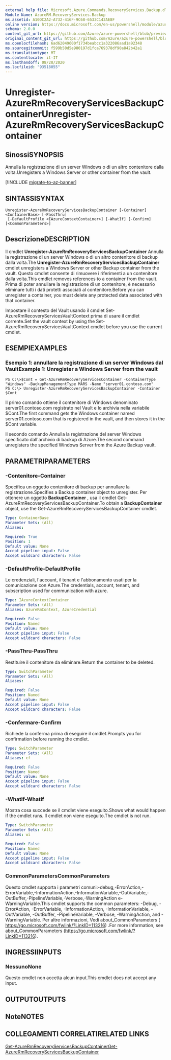 ```yaml
---
external help file: Microsoft.Azure.Commands.RecoveryServices.Backup.dll-Help.xml
Module Name: AzureRM.RecoveryServices.Backup
ms.assetid: A10DC2A2-A732-416F-9C68-6533C143AE8F
online version: https://docs.microsoft.com/en-us/powershell/module/azurerm.recoveryservices.backup/unregister-azurermrecoveryservicesbackupcontainer
schema: 2.0.0
content_git_url: https://github.com/Azure/azure-powershell/blob/preview/src/ResourceManager/RecoveryServices.Backup/Commands.RecoveryServices.Backup/help/Unregister-AzureRmRecoveryServicesBackupContainer.md
original_content_git_url: https://github.com/Azure/azure-powershell/blob/preview/src/ResourceManager/RecoveryServices.Backup/Commands.RecoveryServices.Backup/help/Unregister-AzureRmRecoveryServicesBackupContainer.md
ms.openlocfilehash: 6ad62049600f1734beabcc1a322086aad1a92348
ms.sourcegitcommit: f599b50d5e980197d1fca769378df90a842b42a1
ms.translationtype: MT
ms.contentlocale: it-IT
ms.lasthandoff: 08/20/2020
ms.locfileid: "93518055"
---
```

# <span data-ttu-id="6a2c0-101">Unregister-AzureRmRecoveryServicesBackupContainer</span><span class="sxs-lookup"><span data-stu-id="6a2c0-101">Unregister-AzureRmRecoveryServicesBackupContainer</span></span>

## <span data-ttu-id="6a2c0-102">Sinossi</span><span class="sxs-lookup"><span data-stu-id="6a2c0-102">SYNOPSIS</span></span>
<span data-ttu-id="6a2c0-103">Annulla la registrazione di un server Windows o di un altro contenitore dalla volta.</span><span class="sxs-lookup"><span data-stu-id="6a2c0-103">Unregisters a Windows Server or other container from the vault.</span></span>

[!INCLUDE [migrate-to-az-banner](../../includes/migrate-to-az-banner.md)]

## <span data-ttu-id="6a2c0-104">SINTASSI</span><span class="sxs-lookup"><span data-stu-id="6a2c0-104">SYNTAX</span></span>

```
Unregister-AzureRmRecoveryServicesBackupContainer [-Container] <ContainerBase> [-PassThru]
 [-DefaultProfile <IAzureContextContainer>] [-WhatIf] [-Confirm] [<CommonParameters>]
```

## <span data-ttu-id="6a2c0-105">Descrizione</span><span class="sxs-lookup"><span data-stu-id="6a2c0-105">DESCRIPTION</span></span>
<span data-ttu-id="6a2c0-106">Il cmdlet **Unregister-AzureRmRecoveryServicesBackupContainer** Annulla la registrazione di un server Windows o di un altro contenitore di backup dalla volta.</span><span class="sxs-lookup"><span data-stu-id="6a2c0-106">The **Unregister-AzureRmRecoveryServicesBackupContainer** cmdlet unregisters a Windows Server or other Backup container from the vault.</span></span>
<span data-ttu-id="6a2c0-107">Questo cmdlet consente di rimuovere i riferimenti a un contenitore dalla volta.</span><span class="sxs-lookup"><span data-stu-id="6a2c0-107">This cmdlet removes references to a container from the vault.</span></span>
<span data-ttu-id="6a2c0-108">Prima di poter annullare la registrazione di un contenitore, è necessario eliminare tutti i dati protetti associati al contenitore.</span><span class="sxs-lookup"><span data-stu-id="6a2c0-108">Before you can unregister a container, you must delete any protected data associated with that container.</span></span>

<span data-ttu-id="6a2c0-109">Impostare il contesto del Vault usando il cmdlet Set-AzureRmRecoveryServicesVaultContext prima di usare il cmdlet corrente.</span><span class="sxs-lookup"><span data-stu-id="6a2c0-109">Set the vault context by using the Set-AzureRmRecoveryServicesVaultContext cmdlet before you use the current cmdlet.</span></span>

## <span data-ttu-id="6a2c0-110">ESEMPI</span><span class="sxs-lookup"><span data-stu-id="6a2c0-110">EXAMPLES</span></span>

### <span data-ttu-id="6a2c0-111">Esempio 1: annullare la registrazione di un server Windows dal Vault</span><span class="sxs-lookup"><span data-stu-id="6a2c0-111">Example 1: Unregister a Windows Server from the vault</span></span>
```
PS C:\>$Cont = Get-AzureRmRecoveryServicesContainer -ContainerType "Windows" -BackupManagementType MARS -Name "server01.contoso.com"
PS C:\> Unregister-AzureRmRecoveryServicesBackupContainer -Container $Cont
```

<span data-ttu-id="6a2c0-112">Il primo comando ottiene il contenitore di Windows denominato server01.contoso.com registrato nel Vault e lo archivia nella variabile $Cont.</span><span class="sxs-lookup"><span data-stu-id="6a2c0-112">The first command gets the Windows container named server01.contoso.com that is registered in the vault, and then stores it in the $Cont variable.</span></span>

<span data-ttu-id="6a2c0-113">Il secondo comando Annulla la registrazione del server Windows specificato dall'archivio di backup di Azure.</span><span class="sxs-lookup"><span data-stu-id="6a2c0-113">The second command unregisters the specified Windows Server from the Azure Backup vault.</span></span>

## <span data-ttu-id="6a2c0-114">PARAMETRI</span><span class="sxs-lookup"><span data-stu-id="6a2c0-114">PARAMETERS</span></span>

### <span data-ttu-id="6a2c0-115">-Contenitore</span><span class="sxs-lookup"><span data-stu-id="6a2c0-115">-Container</span></span>
<span data-ttu-id="6a2c0-116">Specifica un oggetto contenitore di backup per annullare la registrazione.</span><span class="sxs-lookup"><span data-stu-id="6a2c0-116">Specifies a Backup container object to unregister.</span></span>
<span data-ttu-id="6a2c0-117">Per ottenere un oggetto **BackupContainer** , usa il cmdlet Get-AzureRmRecoveryServicesBackupContainer.</span><span class="sxs-lookup"><span data-stu-id="6a2c0-117">To obtain a **BackupContainer** object, use the Get-AzureRmRecoveryServicesBackupContainer cmdlet.</span></span>

```yaml
Type: ContainerBase
Parameter Sets: (All)
Aliases: 

Required: True
Position: 1
Default value: None
Accept pipeline input: False
Accept wildcard characters: False
```

### <span data-ttu-id="6a2c0-118">-DefaultProfile</span><span class="sxs-lookup"><span data-stu-id="6a2c0-118">-DefaultProfile</span></span>
<span data-ttu-id="6a2c0-119">Le credenziali, l'account, il tenant e l'abbonamento usati per la comunicazione con Azure.</span><span class="sxs-lookup"><span data-stu-id="6a2c0-119">The credentials, account, tenant, and subscription used for communication with azure.</span></span>

```yaml
Type: IAzureContextContainer
Parameter Sets: (All)
Aliases: AzureRmContext, AzureCredential

Required: False
Position: Named
Default value: None
Accept pipeline input: False
Accept wildcard characters: False
```

### <span data-ttu-id="6a2c0-120">-PassThru</span><span class="sxs-lookup"><span data-stu-id="6a2c0-120">-PassThru</span></span>
<span data-ttu-id="6a2c0-121">Restituire il contenitore da eliminare.</span><span class="sxs-lookup"><span data-stu-id="6a2c0-121">Return the container to be deleted.</span></span>

```yaml
Type: SwitchParameter
Parameter Sets: (All)
Aliases: 

Required: False
Position: Named
Default value: None
Accept pipeline input: False
Accept wildcard characters: False
```

### <span data-ttu-id="6a2c0-122">-Confermare</span><span class="sxs-lookup"><span data-stu-id="6a2c0-122">-Confirm</span></span>
<span data-ttu-id="6a2c0-123">Richiede la conferma prima di eseguire il cmdlet.</span><span class="sxs-lookup"><span data-stu-id="6a2c0-123">Prompts you for confirmation before running the cmdlet.</span></span>

```yaml
Type: SwitchParameter
Parameter Sets: (All)
Aliases: cf

Required: False
Position: Named
Default value: None
Accept pipeline input: False
Accept wildcard characters: False
```

### <span data-ttu-id="6a2c0-124">-WhatIf</span><span class="sxs-lookup"><span data-stu-id="6a2c0-124">-WhatIf</span></span>
<span data-ttu-id="6a2c0-125">Mostra cosa succede se il cmdlet viene eseguito.</span><span class="sxs-lookup"><span data-stu-id="6a2c0-125">Shows what would happen if the cmdlet runs.</span></span> <span data-ttu-id="6a2c0-126">Il cmdlet non viene eseguito.</span><span class="sxs-lookup"><span data-stu-id="6a2c0-126">The cmdlet is not run.</span></span>

```yaml
Type: SwitchParameter
Parameter Sets: (All)
Aliases: wi

Required: False
Position: Named
Default value: None
Accept pipeline input: False
Accept wildcard characters: False
```

### <span data-ttu-id="6a2c0-127">CommonParameters</span><span class="sxs-lookup"><span data-stu-id="6a2c0-127">CommonParameters</span></span>
<span data-ttu-id="6a2c0-128">Questo cmdlet supporta i parametri comuni:-debug,-ErrorAction,-ErrorVariable,-InformationAction,-InformationVariable,-OutVariable,-OutBuffer,-PipelineVariable,-Verbose,-WarningAction e-WarningVariable.</span><span class="sxs-lookup"><span data-stu-id="6a2c0-128">This cmdlet supports the common parameters: -Debug, -ErrorAction, -ErrorVariable, -InformationAction, -InformationVariable, -OutVariable, -OutBuffer, -PipelineVariable, -Verbose, -WarningAction, and -WarningVariable.</span></span> <span data-ttu-id="6a2c0-129">Per altre informazioni, Vedi about_CommonParameters ( https://go.microsoft.com/fwlink/?LinkID=113216) .</span><span class="sxs-lookup"><span data-stu-id="6a2c0-129">For more information, see about_CommonParameters (https://go.microsoft.com/fwlink/?LinkID=113216).</span></span>

## <span data-ttu-id="6a2c0-130">INGRESSI</span><span class="sxs-lookup"><span data-stu-id="6a2c0-130">INPUTS</span></span>

### <span data-ttu-id="6a2c0-131">Nessuno</span><span class="sxs-lookup"><span data-stu-id="6a2c0-131">None</span></span>
<span data-ttu-id="6a2c0-132">Questo cmdlet non accetta alcun input.</span><span class="sxs-lookup"><span data-stu-id="6a2c0-132">This cmdlet does not accept any input.</span></span>

## <span data-ttu-id="6a2c0-133">OUTPUT</span><span class="sxs-lookup"><span data-stu-id="6a2c0-133">OUTPUTS</span></span>

## <span data-ttu-id="6a2c0-134">Note</span><span class="sxs-lookup"><span data-stu-id="6a2c0-134">NOTES</span></span>

## <span data-ttu-id="6a2c0-135">COLLEGAMENTI CORRELATI</span><span class="sxs-lookup"><span data-stu-id="6a2c0-135">RELATED LINKS</span></span>

[<span data-ttu-id="6a2c0-136">Get-AzureRmRecoveryServicesBackupContainer</span><span class="sxs-lookup"><span data-stu-id="6a2c0-136">Get-AzureRmRecoveryServicesBackupContainer</span></span>](./Get-AzureRmRecoveryServicesBackupContainer.md)


